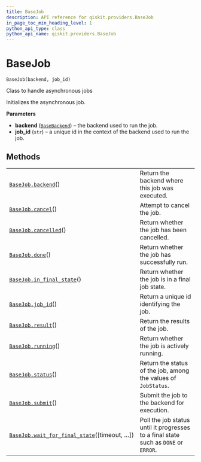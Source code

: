 ```yaml
---
title: BaseJob
description: API reference for qiskit.providers.BaseJob
in_page_toc_min_heading_level: 1
python_api_type: class
python_api_name: qiskit.providers.BaseJob
---
```


# BaseJob

<span id="qiskit.providers.BaseJob" />

`BaseJob(backend, job_id)`

Class to handle asynchronous jobs

Initializes the asynchronous job.

**Parameters**

*   **backend** ([`BaseBackend`](qiskit.providers.BaseBackend "qiskit.providers.basebackend.BaseBackend")) – the backend used to run the job.
*   **job\_id** (`str`) – a unique id in the context of the backend used to run the job.

## Methods

|                                                                                                                                                |                                                                                     |
| ---------------------------------------------------------------------------------------------------------------------------------------------- | ----------------------------------------------------------------------------------- |
| [`BaseJob.backend`](qiskit.providers.BaseJob.backend "qiskit.providers.BaseJob.backend")()                                                     | Return the backend where this job was executed.                                     |
| [`BaseJob.cancel`](qiskit.providers.BaseJob.cancel "qiskit.providers.BaseJob.cancel")()                                                        | Attempt to cancel the job.                                                          |
| [`BaseJob.cancelled`](qiskit.providers.BaseJob.cancelled "qiskit.providers.BaseJob.cancelled")()                                               | Return whether the job has been cancelled.                                          |
| [`BaseJob.done`](qiskit.providers.BaseJob.done "qiskit.providers.BaseJob.done")()                                                              | Return whether the job has successfully run.                                        |
| [`BaseJob.in_final_state`](qiskit.providers.BaseJob.in_final_state "qiskit.providers.BaseJob.in_final_state")()                                | Return whether the job is in a final job state.                                     |
| [`BaseJob.job_id`](qiskit.providers.BaseJob.job_id "qiskit.providers.BaseJob.job_id")()                                                        | Return a unique id identifying the job.                                             |
| [`BaseJob.result`](qiskit.providers.BaseJob.result "qiskit.providers.BaseJob.result")()                                                        | Return the results of the job.                                                      |
| [`BaseJob.running`](qiskit.providers.BaseJob.running "qiskit.providers.BaseJob.running")()                                                     | Return whether the job is actively running.                                         |
| [`BaseJob.status`](qiskit.providers.BaseJob.status "qiskit.providers.BaseJob.status")()                                                        | Return the status of the job, among the values of `JobStatus`.                      |
| [`BaseJob.submit`](qiskit.providers.BaseJob.submit "qiskit.providers.BaseJob.submit")()                                                        | Submit the job to the backend for execution.                                        |
| [`BaseJob.wait_for_final_state`](qiskit.providers.BaseJob.wait_for_final_state "qiskit.providers.BaseJob.wait_for_final_state")(\[timeout, …]) | Poll the job status until it progresses to a final state such as `DONE` or `ERROR`. |

